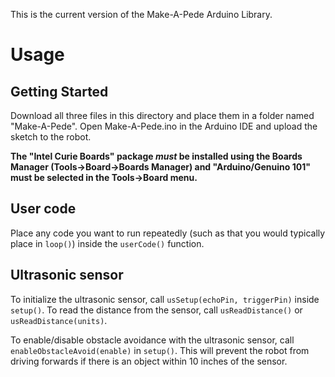 This is the current version of the Make-A-Pede Arduino Library.

# Usage
## Getting Started
Download all three files in this directory and place them in a folder named "Make-A-Pede". Open Make-A-Pede.ino in the Arduino IDE and upload the sketch to the robot.

**The "Intel Curie Boards" package *must* be installed using the Boards Manager (Tools->Board->Boards Manager) and "Arduino/Genuino 101" must be selected in the Tools->Board menu.**

## User code
Place any code you want to run repeatedly (such as that you would typically place in ```loop()```) inside the ```userCode()``` function.

## Ultrasonic sensor
To initialize the ultrasonic sensor, call ```usSetup(echoPin, triggerPin)``` inside ```setup()```. To read the distance from the sensor, call ```usReadDistance()``` or ```usReadDistance(units)```.

To enable/disable obstacle avoidance with the ultrasonic sensor, call ```enableObstacleAvoid(enable)``` in ```setup()```. This will prevent the robot from driving forwards if there is an object within 10 inches of the sensor.
